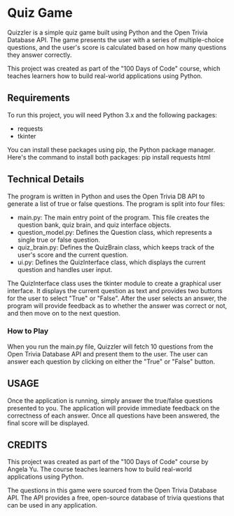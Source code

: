 # Quiz Game

Quizzler is a simple quiz game built using Python and the Open Trivia Database API. The game presents the user with a series of multiple-choice questions, and the user's score is calculated based on how many questions they answer correctly.

This project was created as part of the "100 Days of Code" course, which teaches learners how to build real-world applications using Python.

## Requirements

To run this project, you will need Python 3.x and the following packages:

- requests
- tkinter

You can install these packages using pip, the Python package manager. Here's the command to install both packages:
pip install requests html


## Technical Details

The program is written in Python and uses the Open Trivia DB API to generate a list of true or false questions. The program is split into four files:

- main.py: The main entry point of the program. This file creates the question bank, quiz brain, and quiz interface objects.
- question_model.py: Defines the Question class, which represents a single true or false question.
- quiz_brain.py: Defines the QuizBrain class, which keeps track of the user's score and the current question.
- ui.py: Defines the QuizInterface class, which displays the current question and handles user input.

The QuizInterface class uses the tkinter module to create a graphical user interface.
It displays the current question as text and provides two buttons for the user to select "True" or "False".
After the user selects an answer, the program will provide feedback as to whether the answer was correct or not, and then move on to the next question.

### How to Play

When you run the main.py file, Quizzler will fetch 10 questions from the Open Trivia Database API and present them to the user.
The user can answer each question by clicking on either the "True" or "False" button.


## USAGE

Once the application is running, simply answer the true/false questions presented to you. 
The application will provide immediate feedback on the correctness of each answer. 
Once all questions have been answered, the final score will be displayed.

## CREDITS

This project was created as part of the "100 Days of Code" course by Angela Yu.
The course teaches learners how to build real-world applications using Python.

The questions in this game were sourced from the Open Trivia Database API. 
The API provides a free, open-source database of trivia questions that can be used in any application.

